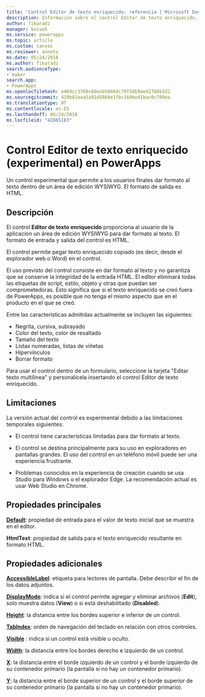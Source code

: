 ```yaml
---
title: 'Control Editor de texto enriquecido: referencia | Microsoft Docs'
description: Información sobre el control Editor de texto enriquecido, con propiedades y ejemplos
author: fikaradz
manager: kvivek
ms.service: powerapps
ms.topic: article
ms.custom: canvas
ms.reviewer: anneta
ms.date: 05/24/2018
ms.author: fikaradz
search.audienceType:
- maker
search.app:
- PowerApps
ms.openlocfilehash: e469cc3769c8deeb5046dc79f34b9ae42788b2d2
ms.sourcegitcommit: 429b83aaa5a91d5868e1fbc169bed1bac0c709ea
ms.translationtype: HT
ms.contentlocale: es-ES
ms.lasthandoff: 08/24/2018
ms.locfileid: "42865183"
---
```

# <a name="rich-text-editor-control-experimental-in-powerapps"></a>Control Editor de texto enriquecido (experimental) en PowerApps
Un control experimental que permite a los usuarios finales dar formato al texto dentro de un área de edición WYSIWYG.  El formato de salida es HTML.

## <a name="description"></a>Descripción
El control **Editor de texto enriquecido** proporciona al usuario de la aplicación un área de edición WYSIWYG para dar formato al texto.  El formato de entrada y salida del control es HTML.

El control permite pegar texto enriquecido copiado (es decir, desde el explorador web o Word) en el control.  

El uso previsto del control consiste en dar formato al texto y no garantiza que se conserve la integridad de la entrada HTML.  El editor eliminará todas las etiquetas de script, estilo, objeto y otras que puedan ser comprometedoras.  Esto significa que si el texto enriquecido se creó fuera de PowerApps, es posible que no tenga el mismo aspecto que en el producto en el que se creó.

Entre las características admitidas actualmente se incluyen las siguientes:
- Negrita, cursiva, subrayado
- Color del texto, color de resaltado
- Tamaño del texto
- Listas numeradas, listas de viñetas
- Hipervínculos
- Borrar formato

Para usar el control dentro de un formulario, seleccione la tarjeta "Editar texto multilínea" y personalícela insertando el control Editor de texto enriquecido.

## <a name="limitations"></a>Limitaciones
La versión actual del control es experimental debido a las limitaciones temporales siguientes:
- El control tiene características limitadas para dar formato al texto.  

- El control se destina principalmente para su uso en exploradores en pantallas grandes.  El uso del control en un teléfono móvil puede ser una experiencia frustrante.

- Problemas conocidos en la experiencia de creación cuando se usa Studio para Windows o el explorador Edge.  La recomendación actual es usar Web Studio en Chrome.


## <a name="key-properties"></a>Propiedades principales
**[Default](properties-core.md)**: propiedad de entrada para el valor de texto inicial que se muestra en el editor.

**HtmlText**: propiedad de salida para el texto enriquecido resultante en formato HTML.



## <a name="additional-properties"></a>Propiedades adicionales
**[AccessibleLabel](properties-accessibility.md)**: etiqueta para lectores de pantalla. Debe describir el fin de los datos adjuntos.

**[DisplayMode](properties-core.md)**: indica si el control permite agregar y eliminar archivos (**Edit**), solo muestra datos (**View**) o si está deshabilitado (**Disabled**).

**[Height](properties-size-location.md)**: la distancia entre los bordes superior e inferior de un control.

**[TabIndex](properties-accessibility.md)**: orden de navegación del teclado en relación con otros controles.

**[Visible](properties-core.md)** : indica si un control está visible u oculto.

**[Width](properties-size-location.md)**: la distancia entre los bordes derecho e izquierdo de un control.

**[X](properties-size-location.md)**: la distancia entre el borde izquierdo de un control y el borde izquierdo de su contenedor primario (la pantalla si no hay un contenedor primario).

**[Y](properties-size-location.md)**: la distancia entre el borde superior de un control y el borde superior de su contenedor primario (la pantalla si no hay un contenedor primario).

